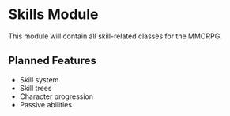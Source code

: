 # Skills Module

This module will contain all skill-related classes for the MMORPG.

## Planned Features

- Skill system
- Skill trees
- Character progression
- Passive abilities
